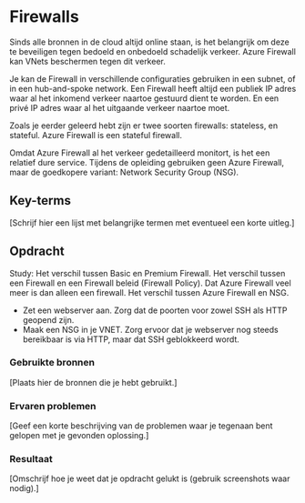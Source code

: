 # Firewalls

Sinds alle bronnen in de cloud altijd online staan, is het belangrijk om deze te beveiligen tegen bedoeld en onbedoeld schadelijk verkeer. Azure Firewall kan VNets beschermen tegen dit verkeer.

Je kan de Firewall in verschillende configuraties gebruiken in een subnet, of in een hub-and-spoke network. Een Firewall heeft altijd een publiek IP adres waar al het inkomend verkeer naartoe gestuurd dient te worden. En een privé IP adres waar al het uitgaande verkeer naartoe moet.

Zoals je eerder geleerd hebt zijn er twee soorten firewalls: stateless, en stateful. Azure Firewall is een stateful firewall. 

Omdat Azure Firewall al het verkeer gedetailleerd monitort, is het een relatief dure service. Tijdens de opleiding gebruiken geen Azure Firewall, maar de goedkopere variant: Network Security Group (NSG).


## Key-terms
[Schrijf hier een lijst met belangrijke termen met eventueel een korte uitleg.]

## Opdracht

Study:
Het verschil tussen Basic en Premium Firewall.
Het verschil tussen een Firewall en een Firewall beleid (Firewall Policy).
Dat Azure Firewall veel meer is dan alleen een firewall.
Het verschil tussen Azure Firewall en NSG.

- Zet een webserver aan. Zorg dat de poorten voor zowel SSH als HTTP geopend zijn.
- Maak een NSG in je VNET. Zorg ervoor dat je webserver nog steeds bereikbaar is via HTTP, maar dat SSH geblokkeerd wordt.


### Gebruikte bronnen
[Plaats hier de bronnen die je hebt gebruikt.]

### Ervaren problemen
[Geef een korte beschrijving van de problemen waar je tegenaan bent gelopen met je gevonden oplossing.]

### Resultaat
[Omschrijf hoe je weet dat je opdracht gelukt is (gebruik screenshots waar nodig).]